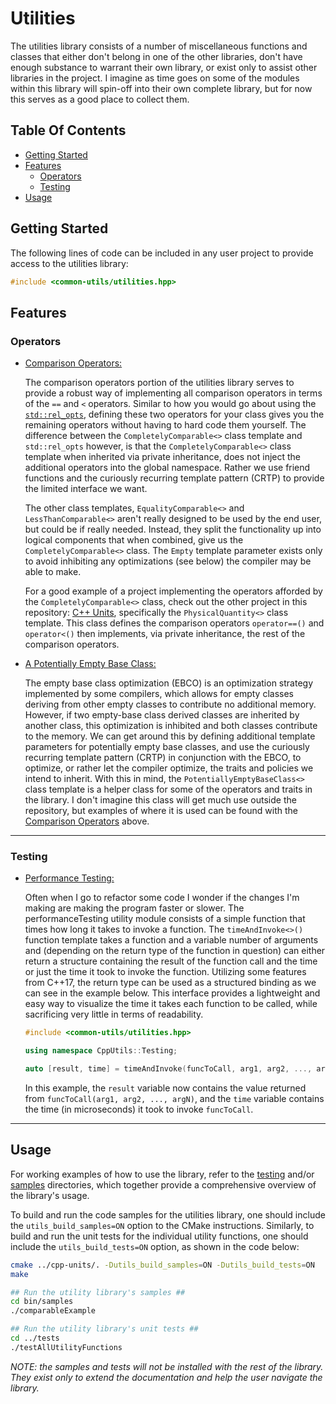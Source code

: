 # Utilities

The utilities library consists of a number of miscellaneous functions and classes that either don't belong in one of the other libraries, don't have enough substance to warrant their own library, or exist only to assist other libraries in the project. I imagine as time goes on some of the modules within this library will spin-off into their own complete library, but for now this serves as a good place to collect them.

## Table Of Contents

- [Getting Started](#Getting-Started)
- [Features](#Features)
  - [Operators](#Operators)
  - [Testing](#Testing)
- [Usage](#Usage)

## Getting Started

The following lines of code can be included in any user project to provide access to the utilities library:

```C++
#include <common-utils/utilities.hpp>
```

## Features

### Operators

- [Comparison Operators:](../../../include/common-utils/utilities/operators/comparisonOperators.hpp)

  The comparison operators portion of the utilities library serves to provide a robust way of implementing all comparison operators in terms of the `==` and `<` operators. Similar to how you would go about using the [`std::rel_opts`](https://en.cppreference.com/w/cpp/utility/rel_ops/operator_cmp), defining these two operators for your class gives you the remaining operators without having to hard code them yourself. The difference between the `CompletelyComparable<>` class template and `std::rel_opts` however, is that the `CompletelyComparable<>` class template when inherited via private inheritance, does not inject the additional operators into the global namespace. Rather we use friend functions and the curiously recurring template pattern (CRTP) to provide the limited interface we want.

  The other class templates, `EqualityComparable<>` and `LessThanComparable<>` aren't really designed to be used by the end user, but could be if really needed. Instead, they split the functionality up into logical components that when combined, give us the `CompletelyComparable<>` class. The `Empty` template parameter exists only to avoid inhibiting any optimizations (see below) the compiler may be able to make.

  For a good example of a project implementing the operators afforded by the `CompletelyComparable<>` class, check out the other project in this repository: [C++ Units](../../../../cpp-units), specifically the `PhysicalQuantity<>` class template. This class defines the comparison operators `operator==()` and `operator<()` then implements, via private inheritance, the rest of the comparison operators.

- [A Potentially Empty Base Class:](../../../include/common-utils/utilities/operators/potentiallyEmptyBaseClass.hpp)

  The empty base class optimization (EBCO) is an optimization strategy implemented by some compilers, which allows for empty classes deriving from other empty classes to contribute no additional memory. However, if two empty-base class derived classes are inherited by another class, this optimization is inhibited and both classes contribute to the memory. We can get around this by defining additional template parameters for potentially empty base classes, and use the curiously recurring template pattern (CRTP) in conjunction with the EBCO, to optimize, or rather let the compiler optimize, the traits and policies we intend to inherit. With this in mind, the `PotentiallyEmptyBaseClass<>` class template is a helper class for some of the operators and traits in the library. I don't imagine this class will get much use outside the repository, but examples of where it is used can be found with the [Comparison Operators](#Comparison-Operators) above.

---

### Testing

- [Performance Testing:](../../../include/common-utils/utilities/testing/performanceTesting.hpp)

  Often when I go to refactor some code I wonder if the changes I'm making are making the program faster or slower. The performanceTesting utility module consists of a simple function that times how long it takes to invoke a function. The `timeAndInvoke<>()` function template takes a function and a variable number of arguments and (depending on the return type of the function in question) can either return a structure containing the result of the function call and the time or just the time it took to invoke the function. Utilizing some features from C++17, the return type can be used as a structured binding as we can see in the example below. This interface provides a lightweight and easy way to visualize the time it takes each function to be called, while sacrificing very little in terms of readability.

  ```C++
  #include <common-utils/utilities.hpp>

  using namespace CppUtils::Testing;

  auto [result, time] = timeAndInvoke(funcToCall, arg1, arg2, ..., argN);
  ```

  In this example, the `result` variable now contains the value returned from `funcToCall(arg1, arg2, ..., argN)`, and the `time` variable contains the time (in microseconds) it took to invoke `funcToCall`.

---

## Usage

For working examples of how to use the library, refer to the [testing](../tests) and/or [samples](../samples) directories, which together provide a comprehensive overview of the library's usage.

To build and run the code samples for the utilities library, one should include the `utils_build_samples=ON` option to the CMake instructions. Similarly, to build and run the unit tests for the individual utility functions, one should include the `utils_build_tests=ON` option, as shown in the code below:

```bash
cmake ../cpp-units/. -Dutils_build_samples=ON -Dutils_build_tests=ON
make

## Run the utility library's samples ##
cd bin/samples
./comparableExample

## Run the utility library's unit tests ##
cd ../tests
./testAllUtilityFunctions
```

*NOTE: the samples and tests will not be installed with the rest of the library. They exist only to extend the documentation and help the user navigate the library.*
